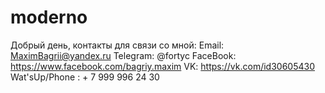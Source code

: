 # moderno
Добрый день, контакты для связи со мной:
Email: MaximBagrii@yandex.ru
Telegram: @fortyc
FaceBook: https://www.facebook.com/bagriy.maxim
VK: https://vk.com/id30605430
Wat'sUp/Phone : + 7 999 996 24 30
